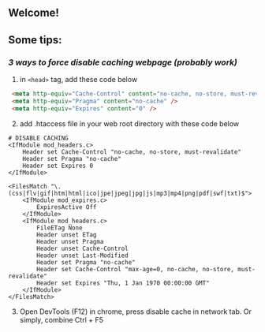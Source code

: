 ## Welcome!

## Some tips: 
 ### *3 ways to force disable caching webpage (probably work)*
   1. in `<head>` tag, add these code below
   ```HTML
    <meta http-equiv="Cache-Control" content="no-cache, no-store, must-revalidate" />
    <meta http-equiv="Pragma" content="no-cache" />
    <meta http-equiv="Expires" content="0" />  
   ```
   2. add .htaccess file in your web root directory with these code below
   ```.htaccess
   # DISABLE CACHING
   <IfModule mod_headers.c>
       Header set Cache-Control "no-cache, no-store, must-revalidate"
       Header set Pragma "no-cache"
       Header set Expires 0
   </IfModule>

   <FilesMatch "\.(css|flv|gif|htm|html|ico|jpe|jpeg|jpg|js|mp3|mp4|png|pdf|swf|txt)$">
       <IfModule mod_expires.c>
           ExpiresActive Off
       </IfModule>
       <IfModule mod_headers.c>
           FileETag None
           Header unset ETag
           Header unset Pragma
           Header unset Cache-Control
           Header unset Last-Modified
           Header set Pragma "no-cache"
           Header set Cache-Control "max-age=0, no-cache, no-store, must-revalidate"
           Header set Expires "Thu, 1 Jan 1970 00:00:00 GMT"
       </IfModule>
   </FilesMatch>
   ```
   3. Open DevTools (F12) in chrome, press disable cache in network tab. Or simply, combine Ctrl + F5
